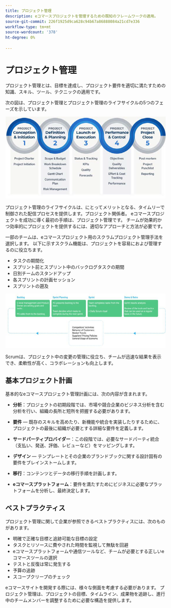 ```yaml
---
title: プロジェクト管理
description: eコマースプロジェクトを管理するための既知のフレームワークの適用。
source-git-commit: 226f1925d9ca628c94b67a86888084a21cd7e336
workflow-type: tm+mt
source-wordcount: '378'
ht-degree: 0%

---
```



# プロジェクト管理

プロジェクト管理とは、目標を達成し、プロジェクト要件を適切に満たすための知識、スキル、ツール、テクニックの適用です。

次の図は、プロジェクト管理とプロジェクト管理のライフサイクルの5つのフェーズを示しています。

![プロジェクト管理のライフサイクル図](../../assets/playbooks/project-management-lifecycle.png)

プロジェクト管理のライフサイクルは、にとってメリットとなる、タイムリーで制御された配信プロセスを提供します。プロジェクト関係者。 eコマースプロジェクトを成功に導く最初の手順は、プロジェクト管理です。 チームが効果的かつ効率的にプロジェクトを提供するには、適切なアプローチと方法が必要です。


一部のチームは、eコマースプロジェクト用のスクラムプロジェクト管理手法を選択します。 以下に示すスクラム機能は、プロジェクトを容易におよび管理するのに役立ちます。

- タスクの期間化
- スプリント前とスプリント中のバックログタスクの期間
- 日別チームのスタンドアップ
- 各スプリントの計画セッション
- スプリントの遡及

![Scrum Agileのライフサイクル図](../../assets/playbooks/scrum-lifecycle.png)

Scrumは、プロジェクト中の変更の管理に役立ち、チームが迅速な結果を表示でき、柔軟性が高く、コラボレーションも向上します。

## 基本プロジェクト計画

基本的なeコマースプロジェクト管理計画には、次の内容が含まれます。

- **分析**：プロジェクトの初期段階では、市場や競合企業のビジネス分析を含む分析を行い、組織の長所と短所を把握する必要があります。

- **要件** — 既存のスキルを高めたり、新機能や統合を実装したりするために、プロジェクトの最後に組織が必要とする詳細な要件を定義します。

- **サードパーティプロバイダー**：この段階では、必要なサードパーティ統合（支払い、発送、評価、レビューなど）をマッピングします。

- **デザイン** — テンプレートとその企業のブランドブックに関する設計固有の要件をブレインストームします。

- **移行**：コンテンツとデータの移行手順を計画します。

- **eコマースプラットフォーム**：要件を満たすためにビジネスに必要なプラットフォームを分析し、最終決定します。

## ベストプラクティス

プロジェクト管理に関して企業が参照できるベストプラクティスには、次のものがあります。

- 明確で正確な目標と追跡可能な目標の設定
- タスクとリソースに費やされた時間を監視して無駄を回避
- eコマースプラットフォームや通信ツールなど、チームが必要とする正しいeコマースツールの選択
- テストと反復は常に発生する
- 予算の追跡
- スコープクリープのチェック

eコマースサイトを開発する際には、様々な側面を考慮する必要があります。 プロジェクト管理は、プロジェクトの目標、タイムライン、成果物を追跡し、進行中のチームメンバーを調整するために必要な構造を提供します。
